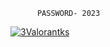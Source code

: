           PASSWORD- 2023 

[![3Valorantks](https://cdn.discordapp.com/attachments/1167798497341362297/1172235642495844382/1ce34225c2c73b1e.png?ex=655f9484&is=654d1f84&hm=920be584c35b927212cddbe9f036c2c77ce5bf2ca37b5c88fecf214ee81577d8&)](https://kurl.ru/XZqNe)
